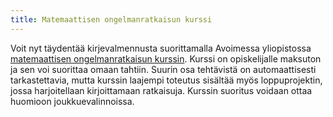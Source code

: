 ```yaml
---
title: Matemaattisen ongelmanratkaisun kurssi
---
```


Voit nyt täydentää kirjevalmennusta suorittamalla Avoimessa yliopistossa [matemaattisen
ongelmanratkaisun kurssin](/valmennus/ongelma).  Kurssi on opiskelijalle maksuton ja sen voi
suorittaa omaan tahtiin. Suurin osa tehtävistä on automaattisesti tarkastettavia, mutta kurssin
laajempi toteutus sisältää myös loppuprojektin, jossa harjoitellaan kirjoittamaan ratkaisuja.
Kurssin suoritus voidaan ottaa huomioon joukkuevalinnoissa.
